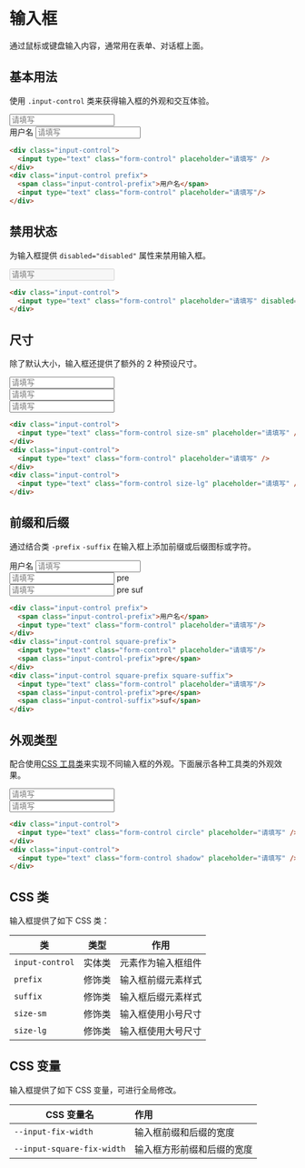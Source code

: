 # 输入框

通过鼠标或键盘输入内容，通常用在表单、对话框上面。

## 基本用法

使用 `.input-control` 类来获得输入框的外观和交互体验。

<Example class="flex gap-4">
  <div class="input-control">
    <input type="text" class="form-control" placeholder="请填写" />
  </div>
  <div class="input-control prefix">
    <span class="input-control-prefix">用户名</span>
    <input type="text" class="form-control" placeholder="请填写"/>
  </div>
</Example>

```html
<div class="input-control">
  <input type="text" class="form-control" placeholder="请填写" />
</div>
<div class="input-control prefix">
  <span class="input-control-prefix">用户名</span>
  <input type="text" class="form-control" placeholder="请填写"/>
</div>
```

## 禁用状态

为输入框提供 `disabled="disabled"` 属性来禁用输入框。

<Example class="flex gap-4">
  <div class="input-control">
    <input type="text" class="form-control" placeholder="请填写" disabled="disabled" />
  </div>
</Example>

```html
<div class="input-control">
  <input type="text" class="form-control" placeholder="请填写" disabled="disabled" />
</div>
```

## 尺寸

除了默认大小，输入框还提供了额外的 2 种预设尺寸。

<Example class="flex gap-4 flex-wrap items-end">
  <div class="input-control">
    <input type="text" class="form-control size-sm" placeholder="请填写" />
  </div>
  <div class="input-control">
    <input type="text" class="form-control" placeholder="请填写" />
  </div>
  <div class="input-control">
    <input type="text" class="form-control size-lg" placeholder="请填写" />
  </div>
</Example>

```html
<div class="input-control">
  <input type="text" class="form-control size-sm" placeholder="请填写" />
</div>
<div class="input-control">
  <input type="text" class="form-control" placeholder="请填写" />
</div>
<div class="input-control">
  <input type="text" class="form-control size-lg" placeholder="请填写" />
</div>
```

## 前缀和后缀

通过结合类 `-prefix` `-suffix` 在输入框上添加前缀或后缀图标或字符。

<Example class="flex gap-4 flex-wrap items-end">
  <div class="input-control prefix">
    <span class="input-control-prefix">用户名</span>
    <input type="text" class="form-control" placeholder="请填写"/>
  </div>
  <div class="input-control square-prefix">
    <input type="text" class="form-control" placeholder="请填写"/>
    <span class="input-control-prefix">pre</span>
  </div>
  <div class="input-control square-prefix square-suffix">
    <input type="text" class="form-control" placeholder="请填写"/>
    <span class="input-control-prefix">pre</span>
    <span class="input-control-suffix">suf</span>
  </div>
</Example>

```html
<div class="input-control prefix">
  <span class="input-control-prefix">用户名</span>
  <input type="text" class="form-control" placeholder="请填写"/>
</div>
<div class="input-control square-prefix">
  <input type="text" class="form-control" placeholder="请填写"/>
  <span class="input-control-prefix">pre</span>
</div>
<div class="input-control square-prefix square-suffix">
  <input type="text" class="form-control" placeholder="请填写"/>
  <span class="input-control-prefix">pre</span>
  <span class="input-control-suffix">suf</span>
</div>
```

## 外观类型

配合使用[CSS 工具类](/lib/utilities/)来实现不同输入框的外观。下面展示各种工具类的外观效果。

<Example class="flex gap-4 flex-wrap items-end">
  <div class="input-control">
    <input type="text" class="form-control circle" placeholder="请填写" />
  </div>
  <div class="input-control">
    <input type="text" class="form-control shadow" placeholder="请填写" />
  </div>
</Example>

```html
<div class="input-control">
  <input type="text" class="form-control circle" placeholder="请填写" />
</div>
<div class="input-control">
  <input type="text" class="form-control shadow" placeholder="请填写" />
</div>
```

## CSS 类

输入框提供了如下 CSS 类：

| 类        | 类型           | 作用  |
| ------------- |:-------------:| ----- |
| `input-control`      | 实体类 | 元素作为输入框组件 |
| `prefix`      | 修饰类 | 输入框前缀元素样式 |
| `suffix`      | 修饰类 | 输入框后缀元素样式 |
| `size-sm`      | 修饰类      |   输入框使用小号尺寸 |
| `size-lg`      | 修饰类      |   输入框使用大号尺寸 |

## CSS 变量

输入框提供了如下 CSS 变量，可进行全局修改。

| CSS 变量名        | 作用           |
| ------------- |:------------- |
| `--input-fix-width`      | 输入框前缀和后缀的宽度 |
| `--input-square-fix-width`      | 输入框方形前缀和后缀的宽度 |